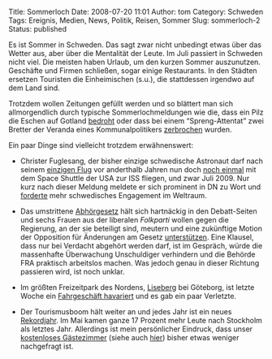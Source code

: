 Title: Sommerloch
Date: 2008-07-20 11:01
Author: tom
Category: Schweden
Tags: Ereignis, Medien, News, Politik, Reisen, Sommer
Slug: sommerloch-2
Status: published

Es ist Sommer in Schweden. Das sagt zwar nicht unbedingt etwas über das
Wetter aus, aber über die Mentalität der Leute. Im Juli passiert in
Schweden nicht viel. Die meisten haben Urlaub, um den kurzen Sommer
auszunutzen. Geschäfte und Firmen schließen, sogar einige Restaurants.
In den Städten ersetzen Touristen die Einheimischen (s.u.), die
stattdessen irgendwo auf dem Land sind.

Trotzdem wollen Zeitungen gefüllt werden und so blättert man sich
allmorgendlich durch typische Sommerlochmeldungen wie die, dass ein Pilz
die Eschen auf Gotland
[bedroht](http://www.dn.se/DNet/jsp/polopoly.jsp?d=147&a=806529) oder
dass bei einem “Spreng-Attentat” zwei Bretter der Veranda eines
Kommunalpolitikers
[zerbrochen](http://www.dn.se/DNet/jsp/polopoly.jsp?a=805442) wurden.

Ein paar Dinge sind vielleicht trotzdem erwähnenswert:

-   Christer Fuglesang, der bisher einzige schwedische Astronaut darf
    nach seinem [einzigen
    Flug](http://www.fiket.de/2006/12/08/fuglesang-in-space) vor
    anderthalb Jahren nun doch [noch
    einmal](http://www.popast.nu/2008/07/mer-om-fuglesangs-atlantisresa.html)
    mit dem Space Shuttle der USA zur ISS fliegen, und zwar Juli 2009.
    Nur kurz nach dieser Meldung meldete er sich prominent in DN zu Wort
    und
    [forderte](http://www.dn.se/DNet/jsp/polopoly.jsp?d=572&a=805754)
    mehr schwedisches Engagement im Weltraum.
-   Das umstrittene [Abhörgesetz](http://www.fiket.de/tag/ueberwachung)
    hält sich hartnäckig in den Debatt-Seiten und sechs Frauen aus der
    liberalen *Folkparti* wollen gegen die Regierung, an der sie
    beteiligt sind, meutern und eine zukünftige Motion der Opposition
    für Änderungen am Gesetz
    [unterstützen](http://www.dn.se/DNet/jsp/polopoly.jsp?a=805809).
    Eine Klausel, dass nur bei Verdacht abgehört werden darf, ist im
    Gespräch, würde die massenhafte Überwachung Unschuldiger verhindern
    und die Behörde FRA praktisch arbeitslos machen. Was jedoch genau in
    dieser Richtung passieren wird, ist noch unklar.
-   Im größten Freizeitpark des Nordens,
    [Liseberg](http://de.wikipedia.org/wiki/Liseberg) bei Göteborg, ist
    letzte Woche ein [Fahrgeschäft
    havariert](http://www.dn.se/DNet/jsp/polopoly.jsp?a=805055) und es
    gab ein paar Verletzte.

-   Der Tourismusboom hält weiter an und jedes Jahr ist ein neues
    [Rekordjahr](http://www.dn.se/DNet/jsp/polopoly.jsp?a=806244). Im
    Mai kamen ganze 17 Prozent mehr Leute nach Stockholm als letztes
    Jahr. Allerdings ist mein persönlicher Eindruck, dass unser
    [kostenloses
    Gästezimmer](http://www.fiket.de/2007/01/11/gaeste-vom-hospitality-club/)
    (siehe auch
    [hier](http://www.fiket.de/2008/02/21/von-schlafsaecken-zur-gesellschaft/))
    bisher etwas weniger nachgefragt ist.

